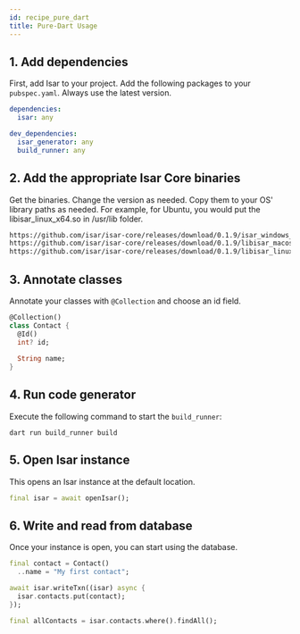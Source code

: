 ```yaml
---
id: recipe_pure_dart
title: Pure-Dart Usage
---
```


## 1. Add dependencies

First, add Isar to your project. Add the following packages to your `pubspec.yaml`. Always use the latest version.

```yaml
dependencies:
  isar: any

dev_dependencies:
  isar_generator: any
  build_runner: any
```

## 2. Add the appropriate Isar Core binaries

Get the binaries. Change the version as needed. Copy them to your OS' library paths as needed. For example, for Ubuntu, you would put the libisar_linux_x64.so in /usr/lib folder.

```html
https://github.com/isar/isar-core/releases/download/0.1.9/isar_windows_x64.dll
https://github.com/isar/isar-core/releases/download/0.1.9/libisar_macos_x64.dylib
https://github.com/isar/isar-core/releases/download/0.1.9/libisar_linux_x64.so
```

## 3. Annotate classes

Annotate your classes with `@Collection` and choose an id field.

```dart
@Collection()
class Contact {
  @Id()
  int? id;
  
  String name;
}
```

## 4. Run code generator

Execute the following command to start the `build_runner`:

```
dart run build_runner build
```


## 5. Open Isar instance

This opens an Isar instance at the default location.

```dart
final isar = await openIsar();
```


## 6. Write and read from database

Once your instance is open, you can start using the database.

```dart
final contact = Contact()
  ..name = "My first contact";

await isar.writeTxn((isar) async {
  isar.contacts.put(contact);
});

final allContacts = isar.contacts.where().findAll();
```
